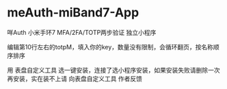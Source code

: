 # meAuth-miBand7-App
咩Auth 小米手环7 MFA/2FA/TOTP两步验证 独立小程序

编辑第10行左右的totpM，填入你的key，数量没有限制，会循环翻页，按名称顺序排序

用 表盘自定义工具 选一键安装，连接了选小程序安装，如果安装失败请删除一次再安装，实在装不上请 向表盘自定义工具 作者反馈
